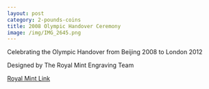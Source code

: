 ```yaml
---
layout: post
category: 2-pounds-coins
title: 2008 Olympic Handover Ceremony
image: /img/IMG_2645.png
---
```


Celebrating the Olympic Handover from Beijing 2008 to London 2012 

Designed by 
The Royal Mint Engraving Team

[Royal Mint Link](http://www.royalmint.com/discover/uk-coins/coin-design-and-specifications/two-pound-coin/2008-olympic-handover)
